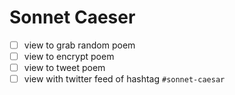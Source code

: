 # Sonnet Caeser

- [ ] view to grab random poem
- [ ] view to encrypt poem
- [ ] view to tweet poem
- [ ] view with twitter feed of hashtag `#sonnet-caesar`

